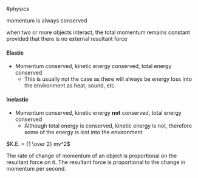 #physics 

momentum is always conserved

when two or more objects interact, the total momentum remains constant provided that there is no external resultant force

#### Elastic

- Momentum conserved, kinetic energy conserved, total energy conserved
	- This is usually not the case as there will always be energy loss into the environment as heat, sound, etc.

#### Inelastic

- Momentum conserved, kinetic energy **not** conserved, total energy conserved
	- Although total energy is conserved, kinetic energy is not, therefore some of the energy is lost into the environment

$K.E. = {1 \over 2} mv^2$

The rate of change of momentum of an object is proportional on the resultant force on it. The resultant force is proportional to the change in momentum per second.

